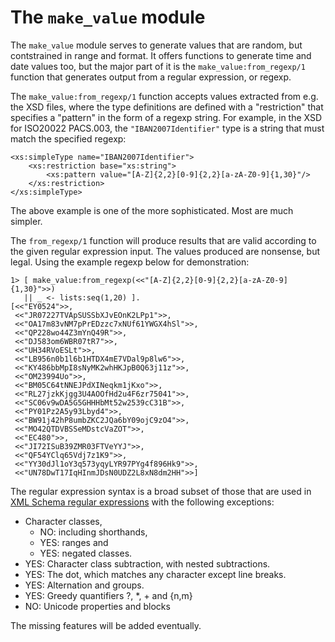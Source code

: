 # The `make_value` module

The `make_value` module serves to generate values that are random, but
contstrained in range and format. It offers functions to generate time and
date values too, but the major part of it is the `make_value:from_regexp/1`
function that generates output from a regular expression, or regexp.

The `make_value:from_regexp/1` function accepts values extracted from e.g.
the XSD files, where the type definitions are defined with a "restriction"
that specifies a "pattern" in the form of a regexp string. For example, in
the XSD for ISO20022 PACS.003, the `"IBAN2007Identifier"` type is a string
that must match the specified regexp:


```
<xs:simpleType name="IBAN2007Identifier">
    <xs:restriction base="xs:string">
        <xs:pattern value="[A-Z]{2,2}[0-9]{2,2}[a-zA-Z0-9]{1,30}"/>
    </xs:restriction>
</xs:simpleType>
```

The above example is one of the more sophisticated. Most are much simpler.

The `from_regexp/1` function will produce results that are valid according
to the given regular expression input.  The values produced are nonsense,
but legal.  Using the example regexp below for demonstration:

```
1> [ make_value:from_regexp(<<"[A-Z]{2,2}[0-9]{2,2}[a-zA-Z0-9]{1,30}">>)
   || _ <- lists:seq(1,20) ].
[<<"EY0524">>,
 <<"JR07227TVApSUSSbXJvEOnK2LPp1">>,
 <<"OA17m83vNM7pPrEDzzc7xNUf61YWGX4hSl">>,
 <<"QP228wo44Z3mYnQ49R">>,
 <<"DJ583om6WBR07tR7">>,
 <<"UH34RVoESLt">>,
 <<"LB956n0b1l6b1HTDX4mE7VDal9p8lw6">>,
 <<"KY486bbMpI8sNyMK2whHKJpB0Q63j11z">>,
 <<"OM23994Uo">>,
 <<"BM05C64tNNEJPdXINeqkm1jKxo">>,
 <<"RL27jzkKjgg3U4AOOfHd2u4F6zr75041">>,
 <<"SC06v9wDA5G5GHHHbMt52w2539cC31B">>,
 <<"PY01Pz2A5y93Lbyd4">>,
 <<"BW91j42hP8umbZKC2JQa6bY09ojC9zO4">>,
 <<"MO42QTDVBSSeMDstcVaZOT">>,
 <<"EC480">>,
 <<"JI72ISuB39ZMR03FTVeYYJ">>,
 <<"QF54YClq65Vdj7z1K9">>,
 <<"YY30dJl1oY3q573yqyLYR97PYg4f896Hk9">>,
 <<"UN78DwT17IqHInmJDsN0UDZ2L8xN8dm2HH">>]
```

The regular expression syntax is a broad subset of those that are used in
[XML Schema regular expressions](https://www.regular-expressions.info/xml.html)
with the following exceptions:

- Character classes,
  - NO: including shorthands,
  - YES: ranges and
  - YES: negated classes.
- YES: Character class subtraction, with nested subtractions.
- YES: The dot, which matches any character except line breaks.
- YES: Alternation and groups.
- YES: Greedy quantifiers ?, *, + and {n,m}
- NO: Unicode properties and blocks

The missing features will be added eventually.

